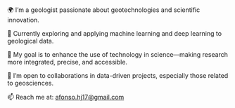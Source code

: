 🌍 I’m a geologist passionate about geotechnologies and scientific innovation.  

🧠 Currently exploring and applying machine learning and deep learning to geological data.  

🚀 My goal is to enhance the use of technology in science—making research more integrated, precise, and accessible.  

🤝 I’m open to collaborations in data-driven projects, especially those related to geosciences.  

📫 Reach me at: [afonso.hj17@gmail.com](mailto:afonso.hj17@gmail.com)  


<!---
Thubaraleii/Thubaraleii is a ✨ special ✨ repository because its `README.md` (this file) appears on your GitHub profile.
You can click the Preview link to take a look at your changes.
--->
